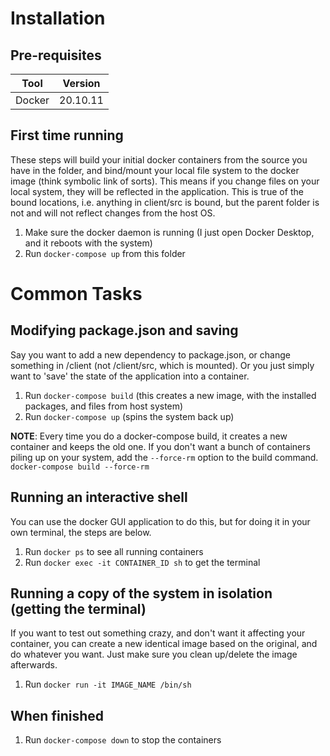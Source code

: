 # Installation
## Pre-requisites
| Tool | Version |
|------|---------|
 | Docker | 20.10.11 |

## First time running
These steps will build your initial docker containers from the source you have in the folder, and bind/mount your 
local file system to the docker image (think symbolic link of sorts). This means if you change files on your local
system, they will be reflected in the application. This is true of the bound locations, i.e. anything in client/src is bound, 
but the parent folder is not and will not reflect changes from the host OS. 

1. Make sure the docker daemon is running (I just open Docker Desktop, and it reboots with the system)
2. Run `docker-compose up` from this folder

# Common Tasks
## Modifying package.json and saving
Say you want to add a new dependency to package.json, or change something in /client (not /client/src, which is mounted).
Or you just simply want to 'save' the state of the application into a container.
1. Run `docker-compose build` (this creates a new image, with the installed packages, and files from host system)
2. Run `docker-compose up` (spins the system back up)

**NOTE**: Every time you do a docker-compose build, it creates a new container and keeps the old one. If you don't want a
bunch of containers piling up on your system, add the `--force-rm` option to the build command. `docker-compose build --force-rm`

## Running an interactive shell
You can use the docker GUI application to do this, but for doing it in your own terminal, the steps are below.
1. Run `docker ps` to see all running containers
2. Run `docker exec -it CONTAINER_ID sh` to get the terminal

## Running a copy of the system in isolation (getting the terminal)
If you want to test out something crazy, and don't want it affecting your container, you can create a new identical image
based on the original, and do whatever you want. Just make sure you clean up/delete the image afterwards.
1. Run `docker run -it IMAGE_NAME /bin/sh`

## When finished
1. Run `docker-compose down` to stop the containers